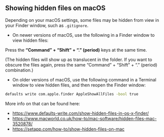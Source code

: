 <!-- PythonSelenium Docs -->

## Showing hidden files on macOS

Depending on your macOS settings, some files may be hidden from view in your Finder window, such as ``.gitignore``.

* On newer versions of macOS, use the following in a Finder window to view hidden files:

Press the **“Command” + “Shift” + “.” (period)** keys at the same time.

(The hidden files will show up as translucent in the folder. If you want to obscure the files again, press the same “Command” + “Shift” + “.” (period) combination.)

* On older versions of macOS, use the following command in a Terminal window to view hidden files, and then reopen the Finder window:

```bash
defaults write com.apple.finder AppleShowAllFiles -bool true
```

More info on that can be found here:<ul>
<li><a href="https://www.defaults-write.com/show-hidden-files-in-os-x-finder/">https://www.defaults-write.com/show-hidden-files-in-os-x-finder/</a></li>
<li><a href="https://www.macworld.co.uk/how-to/mac-software/hidden-files-mac-3520878/">https://www.macworld.co.uk/how-to/mac-software/hidden-files-mac-3520878/</a></li>
<li><a href="https://setapp.com/how-to/show-hidden-files-on-mac">https://setapp.com/how-to/show-hidden-files-on-mac</a></li>
</ul>
